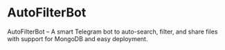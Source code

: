 # AutoFilterBot
AutoFilterBot – A smart Telegram bot to auto-search, filter, and share files with support for MongoDB and easy deployment.
